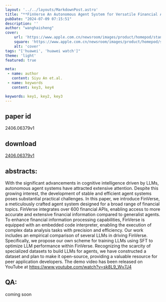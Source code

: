 ```yaml
---
layout: '../../layouts/MarkdownPost.astro'
title: "**FinVerse An Autonomous Agent System for Versatile Financial Analysis**"
pubDate: "2024-07-09 07:15:51"
description: ''
author: "wanghaisheng"
cover:
    url: 'https://www.apple.com.cn/newsroom/images/product/homepod/standard/Apple-HomePod-hero-230118_big.jpg.large_2x.jpg'
    square: 'https://www.apple.com.cn/newsroom/images/product/homepod/standard/Apple-HomePod-hero-230118_big.jpg.large_2x.jpg'
    alt: 'cover'
tags: "['huawei', 'huawei watch']" 
theme: 'light'
featured: true

meta:
 - name: author
   content: Siyu An et.al.
 - name: keywords
   content: key3, key4

keywords: key1, key2, key3
---
```


## paper id
2406.06379v1
## download
[2406.06379v1](http://arxiv.org/abs/2406.06379v1)
## abstracts:
With the significant advancements in cognitive intelligence driven by LLMs, autonomous agent systems have attracted extensive attention. Despite this growing interest, the development of stable and efficient agent systems poses substantial practical challenges. In this paper, we introduce FinVerse, a meticulously crafted agent system designed for a broad range of financial topics. FinVerse integrates over 600 financial APIs, enabling access to more accurate and extensive financial information compared to generalist agents. To enhance financial information processing capabilities, FinVerse is equipped with an embedded code interpreter, enabling the execution of complex data analysis tasks with precision and efficiency. Our work includes an empirical comparison of several LLMs in driving FinVerse. Specifically, we propose our own scheme for training LLMs using SFT to optimize LLM performance within FinVerse. Recognizing the scarcity of specialized datasets to build LLMs for agents, we have constructed a dataset and plan to make it open-source, providing a valuable resource for peer application developers. The demo video has been released on YouTube at https://www.youtube.com/watch?v=sk8L9_Wv7J4
## QA:
coming soon
